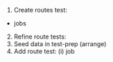 1. Create routes test:
  * jobs
2. Refine route tests:
3. Seed data in test-prep (arrange)
4. Add route test: (i) job

